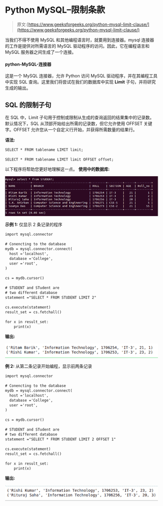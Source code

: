 # Python MySQL–限制条款

> 原文:[https://www.geeksforgeeks.org/python-mysql-limit-clause/](https://www.geeksforgeeks.org/python-mysql-limit-clause/)

当我们不得不使用 MySQL 和其他编程语言时，就要用到连接器。mysql 连接器的工作是提供对所需语言的 MySQL 驱动程序的访问。因此，它在编程语言和 MySQL 服务器之间生成了一个连接。

#### python-MySQL-连接器

这是一个 MySQL 连接器，允许 Python 访问 MySQL 驱动程序，并在其编程工具中实现 SQL 查询。这里我们将尝试在我们的数据库中实现 **Limit** 子句，并将研究生成的输出。

## SQL 的限制子句

在 SQL 中，Limit 子句用于控制或限制从生成的查询返回的结果集中的记录数。默认情况下，SQL 从顶部开始给出所需的记录数，但它允许使用 OFFSET 关键字。OFFSET 允许您从一个自定义行开始，并获得所需数量的结果行。

**语法:**

```
SELECT * FROM tablename LIMIT limit;

SELECT * FROM tablename LIMIT limit OFFSET offset;

```

以下程序将帮助您更好地理解这一点。
**使用中的数据库:**

![python-join-db22](img/cb38b00866d416660f61bc9acf32253c.png)

**示例 1:** 仅显示 2 条记录的程序

```
import mysql.connector

# Conencting to the database
mydb = mysql.connector.connect(
  host ='localhost',
  database ='College',
  user ='root',
)

cs = mydb.cursor()

# STUDENT and STudent are
# two different database
statement ="SELECT * FROM STUDENT LIMIT 2"

cs.execute(statement)
result_set = cs.fetchall()

for x in result_set:
    print(x)
```

**输出:**

![python-limit-1](img/5f3b0629d155efab455f362267e6e208.png)

**例 2:** 从第二条记录开始编程，显示前两条记录

```
import mysql.connector

# Conencting to the database
mydb = mysql.connector.connect(
  host ='localhost',
  database ='College',
  user ='root',
)

cs = mydb.cursor()

# STUDENT and STudent are
# two different database
statement ="SELECT * FROM STUDENT LIMIT 2 OFFSET 1"

cs.execute(statement)
result_set = cs.fetchall()

for x in result_set:
    print(x)
```

**输出:**

![python-limit-2](img/21ff11d9e095c894ac6619556f5c36d7.png)